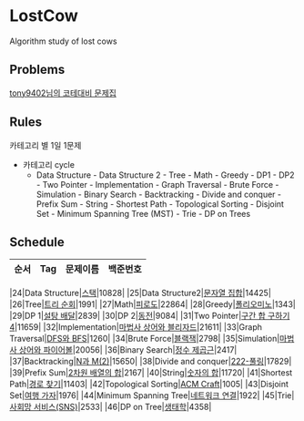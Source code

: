 # LostCow
Algorithm study of lost cows

## Problems
[tony9402님의 코테대비 문제집](https://github.com/tony9402/baekjoon#-%EC%A4%91%EC%9A%94%EF%B8%8F%EF%B8%8F-)

## Rules

카테고리 별 1일 1문제

* 카테고리 cycle
    - Data Structure - Data Structure 2 - Tree - Math - Greedy - DP1 - DP2 - Two Pointer - Implementation - Graph Traversal - Brute Force - Simulation - Binary Search - Backtracking - Divide and conquer - Prefix Sum - String - Shortest Path - Topological Sorting - Disjoint Set - Minimum Spanning Tree (MST) - Trie - DP on Trees

## Schedule

<!-- |순서|Tag|문제이름|백준번호|
|:--:|:--:|:--:|:--:|
|1|Data Structure|[요세푸스 문제](https://www.acmicpc.net/problem/1158)|1158|
|2|Data Structure2|[나는야 포켓몬 마스터 이다솜](https://www.acmicpc.net/problem/1620)|1620|
|3|Tree|[트리의 부모 찾기](https://www.acmicpc.net/problem/11725)|11725|
|4|Math|[공약수](https://www.acmicpc.net/problem/5618)|5618|
|5|Greedy|[거스름돈](https://www.acmicpc.net/problem/14916)|14916|
|6|DP 1|[피보나치수5](https://www.acmicpc.net/problem/10870)|10870|
|7|DP 2|[주지수](https://www.acmicpc.net/problem/15724)|15724|
|8|Two Pointer|[배열합치기](https://www.acmicpc.net/problem/11728)|11728|
|9|Implementation|[상어초등학교](https://www.acmicpc.net/problem/21608)|21608|
|10|Graph Traversal|[바이러스](https://www.acmicpc.net/problem/2606)|2606|
|11|Brute Force|[피로도](https://www.acmicpc.net/problem/22864)|22864|
|12|Simulation|[인구이동](https://www.acmicpc.net/problem/16234)|16234|
|13|Binary Search|[수들의합](https://www.acmicpc.net/problem/1789)|1789|
|14|Backtracking|[N과 M(1)](https://www.acmicpc.net/problem/15649)|15649|
|15|Divide and conquer|[색종이 만들기](https://www.acmicpc.net/problem/2630)|2630|
|16|Prefix Sum|[귀찮아 (SIB)](https://www.acmicpc.net/problem/14929)|14929|
|17|String|[경고](https://www.acmicpc.net/problem/3029)|3029|
|18|Shortest Path|[특정 거리의 도시 찾기](https://www.acmicpc.net/problem/18352)|18352|
|19|Topological Sorting|[선수과목](https://www.acmicpc.net/problem/14567)|14567|
|20|Disjoint Set|[집합의 표현](https://www.acmicpc.net/problem/1717)|1717|
|21|Minimum Spanning Tree|[최소 스패닝 트리](https://www.acmicpc.net/problem/1197)|1197|
|22|Trie|[문자열 집합](https://www.acmicpc.net/problem/14425)|14425|
|23|DP on Trees|[트리와 쿼리](https://www.acmicpc.net/problem/15681)|15681| -->

|순서|Tag|문제이름|백준번호|
|:--:|:--:|:--:|:--:|

|24|Data Structure|[스택](https://www.acmicpc.net/problem/10828)|10828|
|25|Data Structure2|[문자열 집합](https://www.acmicpc.net/problem/14425)|14425|
|26|Tree|[트리 순회](https://www.acmicpc.net/problem/1991)|1991|
|27|Math|[피로도](https://www.acmicpc.net/problem/22864)|22864|
|28|Greedy|[폴리오미노](https://www.acmicpc.net/problem/1343)|1343|
|29|DP 1|[설탕 배달](https://www.acmicpc.net/problem/2839)|2839|
|30|DP 2|[동전](https://www.acmicpc.net/problem/9084)|9084|
|31|Two Pointer|[구간 합 구하기 4](https://www.acmicpc.net/problem/11659)|11659|
|32|Implementation|[마법사 상어와 블리자드](https://www.acmicpc.net/problem/21611)|21611|
|33|Graph Traversal|[DFS와 BFS](https://www.acmicpc.net/problem/1260)|1260|
|34|Brute Force|[블랙잭](https://www.acmicpc.net/problem/2798)|2798|
|35|Simulation|[마법사 상어와 파이어볼](https://www.acmicpc.net/problem/20056)|20056|
|36|Binary Search|[정수 제곱근](https://www.acmicpc.net/problem/2417)|2417|
|37|Backtracking|[N과 M(2)](https://www.acmicpc.net/problem/15650)|15650|
|38|Divide and conquer|[222-풀링](https://www.acmicpc.net/problem/17829)|17829|
|39|Prefix Sum|[2차원 배열의 합](https://www.acmicpc.net/problem/2167)|2167|
|40|String|[숫자의 합](https://www.acmicpc.net/problem/11720)|11720|
|41|Shortest Path|[경로 찾기](https://www.acmicpc.net/problem/11403)|11403|
|42|Topological Sorting|[ACM Craft](https://www.acmicpc.net/problem/1005)|1005|
|43|Disjoint Set|[여행 가자](https://www.acmicpc.net/problem/1976)|1976|
|44|Minimum Spanning Tree|[네트워크 연결](https://www.acmicpc.net/problem/1922)|1922|
|45|Trie|[사회망 서비스(SNS)](https://www.acmicpc.net/problem/2533)|2533|
|46|DP on Tree|[생태학](https://www.acmicpc.net/problem/4358)|4358|

